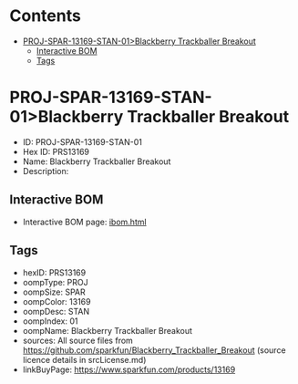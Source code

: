 



Contents
========

* [PROJ-SPAR-13169-STAN-01>Blackberry Trackballer Breakout](#proj-spar-13169-stan-01blackberry-trackballer-breakout)
	* [Interactive BOM](#interactive-bom)
	* [Tags](#tags)

# PROJ-SPAR-13169-STAN-01>Blackberry Trackballer Breakout

- ID: PROJ-SPAR-13169-STAN-01
- Hex ID: PRS13169
- Name: Blackberry Trackballer Breakout
- Description: 

## Interactive BOM

- Interactive BOM page: [ibom.html](kicad/bom/ibom.html)

## Tags

- hexID: PRS13169
- oompType: PROJ
- oompSize: SPAR
- oompColor: 13169
- oompDesc: STAN
- oompIndex: 01
- oompName: Blackberry Trackballer Breakout
- sources: All source files from https://github.com/sparkfun/Blackberry_Trackballer_Breakout (source licence details in srcLicense.md)
- linkBuyPage: https://www.sparkfun.com/products/13169
